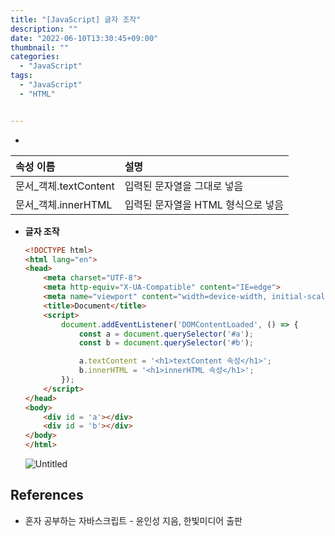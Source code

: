 ```yaml
---
title: "[JavaScript] 글자 조작"
description: ""
date: "2022-06-10T13:30:45+09:00"
thumbnail: ""
categories:
  - "JavaScript"
tags:
  - "JavaScript"
  - "HTML"


---
```

<!--more-->

- 

| 속성 이름             | 설명                    |
|:------------------|:----------------------|
| 문서_객체.textContent | 입력된 문자열을 그대로 넣음       |
| 문서_객체.innerHTML   | 입력된 문자열을 HTML 형식으로 넣음 |
- **글자 조작**
    
    ```html
    <!DOCTYPE html>
    <html lang="en">
    <head>
        <meta charset="UTF-8">
        <meta http-equiv="X-UA-Compatible" content="IE=edge">
        <meta name="viewport" content="width=device-width, initial-scale=1.0">
        <title>Document</title>
        <script>
            document.addEventListener('DOMContentLoaded', () => {
                const a = document.querySelector('#a');
                const b = document.querySelector('#b');
    
                a.textContent = '<h1>textContent 속성</h1>';
                b.innerHTML = '<h1>innerHTML 속성</h1>';
            });
        </script>
    </head>
    <body>
        <div id = 'a'></div>
        <div id = 'b'></div>
    </body>
    </html>
    ```
    
    ![Untitled](/images/lang_javascript/study_1/JavaScript_글자_조작/Untitled.png)
    

## References

- 혼자 공부하는 자바스크립트 - 윤인성 지음, 한빛미디어 출판